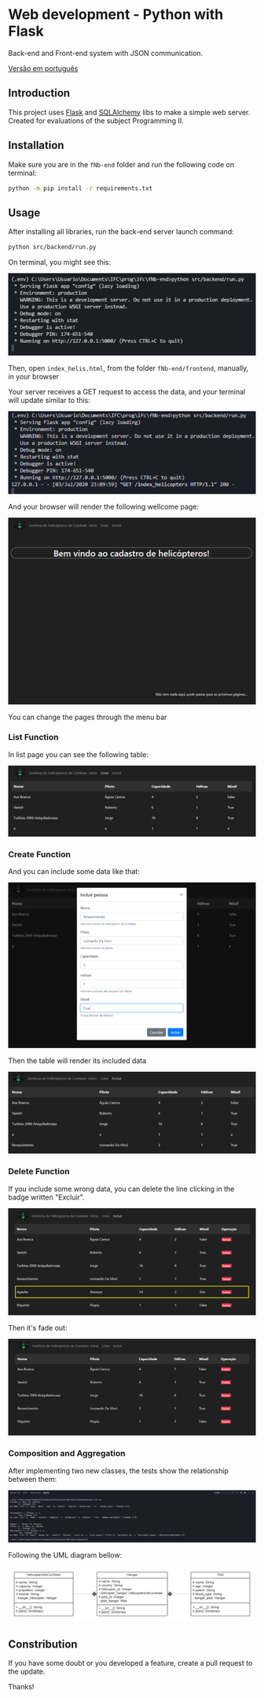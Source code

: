 # Web development - Python with Flask

Back-end and Front-end system with JSON communication.

[Versão em português](README.pt.md)

## Introduction

This project uses [Flask](https://flask.palletsprojects.com/en/1.1.x/) and
[SQLAlchemy](https://www.sqlalchemy.org/) libs to make a simple web server.
Created for evaluations of the subject Programming II.

## Installation

Make sure you are in the `fNb-end` folder and run the following code on terminal:

```bash
python -m pip install -r requirements.txt
```

## Usage

After installing all libraries, run the back-end server launch command:

```bash
python src/backend/run.py
```

On terminal, you might see this:

![Back-end server running on terminal](./.github/terminal0.png)

Then, open `index_helis.html`, from the folder `fNb-end/frontend`, manually,
in your browser

Your server receives a GET request to access the data, and your terminal will update
similar to this:

![Terminal with a GET request](./.github/terminal01.png)

And your browser will render the following wellcome page:

![Browser rendering a wellcome apge](./.github/browser1.png)

You can change the pages through the menu bar

### List Function

In list page you can see the following table:

![A table with the data included in database file](./.github/browser2.png)

### Create Function

And you can include some data like that:

![Browser rendering a form with data required to include in database](./.github/browser3.png)

Then the table will render its included data

![A table with the data included in database file](./.github/browser4.png)

### Delete Function

If you include some wrong data, you can delete the line clicking in the badge written "Excluir".

![A table with the data included in database file marking a line](./.github/browser5.png)

Then it's fade out:

![A table with the data included in database file](./.github/browser6.png)

### Composition and Aggregation

After implementing two new classes, the tests show the relationship between them:

![Terminal rendering the save data in back-end](./.github/terminal02.png)

Following the UML diagram bellow:

![UML Diagram](./.github/diagrama_UML.png)

## Constribution

If you have some doubt or you developed a feature, create a pull request to the update.

Thanks!